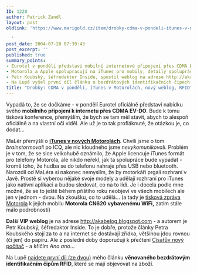 ```yaml
---
ID: 1220
author: Patrick Zandl
layout: post
oldlink: 'https://www.marigold.cz/item/drobky-cdma-v-pondeli-itunes-v-motorolach-novy-weblog-rfid

  '
post_date: 2004-07-28 07:39:43
post_excerpt: ''
published: true
summary_points:
- Eurotel v pondělí představí mobilní internetové připojení přes CDMA EV-DO.
- Motorola a Apple spolupracují na iTunes pro mobily, detaily spolupráce nejasné.
- Petr Koubský, šéfredaktor Inside, spustil weblog na adrese http://akabelog.blogspot.com.
- Na Lupě vyšel první díl článku o bezdrátových identifikačních čipech RFID.
title: "Drobky: CDMA v pondělí, iTunes v Motorolách, nový weblog, RFID"
---
```


<p>
Vypadá to, že se dočkáme - v pondělí Eurotel oficiálně představí nabídku svého <strong>mobilního připojení k internetu přes CDMA EV-DO</strong>. Bude k tomu tisková konference, přemýšlím, že bych se tam měl stavit, abych to alespoň oficiálně a na vlastní oči viděl. Ale už je to tak profláknuté, že otázkou je, co dodat...</p>
<p>
MaLér přemýšlí o <a href="http://www.maler.cz/"><strong>iTunes v nových Motorolách</strong></a>. Chvíli jsme o tom <em>brainstormovali </em>po ICQ, ale nic kloudného jsme <em>nevykomunikovali</em>. Problém je v tom, že se sice velkohubě oznámilo, že Apple licencuje iTunes formát pro telefony Motorola, ale nikdo neřekl, jak ta spolupráce bude vypadat - kromě toho, že hudba se do telefonu nahraje přes USB nebo bluetooth. Narozdíl od MaLéra si nakonec nemyslím, že by motorkáři prgali rozhraní v Javě. Prostě si vyberou nějaké svoje modely a udělají rozhraní pro iTunes jako nativní aplikaci a budou sledovat, co na to lídi. Je i docela podle mne možné, že se to ještě během příštího roku neobjeví ve všech mobilech ale jen v jednom - dvou. Na zkoušku, co to udělá... (a tady je <a href="http://www.motorola.com/mediacenter/news/detail/0,,4493_3826_23,00.html">tisková zpráva Motorola</a> k jejich mobilu <strong>Motorola CN620 vybavenému WiFi,</strong> zatím stále málo podrobností)</p>
<p>
<strong>Další VIP weblog</strong> je na adrese <a href="http://akabelog.blogspot.com/">http://akabelog.blogspot.com</a> - a autorem je Petr Koubský, šéfredaktor Inside. To je dobře, protože články Petra Koubského stojí za to a na internet se dostávají zřídka, většinou jdou rovnou (či jen) do papíru. Ale z poslední doby doporučuji k přečtení <span class="caption"><a href="http://www.inside.cz/index.php?ID=668">Císařův nový počítač</a> - a křičím <em>Ano ano</em>... </span></p>
<p>
<span class="caption">Na Lupě <a href="http://www.lupa.cz/clanek.php3?show=3525">najdete první díl (ze dvou)</a> mého článku <strong>věnovaného bezdrátovým identifikačním čipům RFID</strong>, které se mají objevovat na zboží. </span></p>